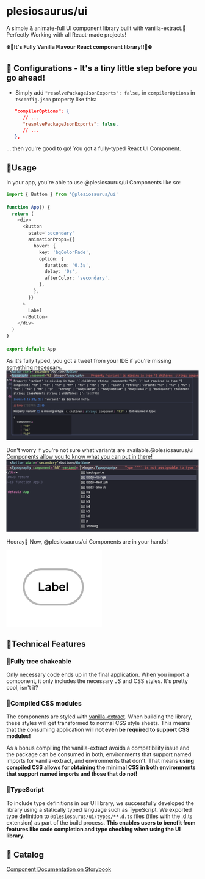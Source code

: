 # plesiosaurus/ui

A simple & animate-full UI component library built with vanilla-extract.🩵
Perfectly Working with all React-made projects!

**❄️🍦It's Fully Vanilla Flavour React component library!!🍦❄️**

## 🦖 Configurations - It's a tiny little step before you go ahead!

- Simply add `"resolvePackageJsonExports": false,` in `compilerOptions` in `tsconfig.json` property like this:

```json
   "compilerOptions": {
      // ...
      "resolvePackageJsonExports": false,
      // ...
   },
```

... then you're good to go!
You got a fully-typed React UI Component.

## 🏹Usage

In your app, you're able to use @plesiosaurus/ui Components like so:

```ts
import { Button } from '@plesiosaurus/ui'

function App() {
  return (
    <div>
      <Button
        state='secondary'
        animationProps={{
          hover: {
            key: 'bgColorFade',
            option: {
              duration: '0.3s',
              delay: '0s',
              afterColor: 'secondary',
            },
          },
        }}
      >
        Label
      </Button>
    </div>
  )
}

export default App
```

As it's fully typed, you got a tweet from your IDE if you're missing something necessary.
![Alt text](image.png)

Don't worry if you're not sure what variants are available.@plesiosaurus/ui Components allow you to know what you can put in there!
![Alt text](image-1.png)

Hooray🌟 Now, @plesiosaurus/ui Components are in your hands!

![Alt text](image-3.png)

## 🌈Technical Features

### 🌳Fully tree shakeable

Only necessary code ends up in the final application. When you import a component, it only includes the necessary JS and CSS styles. It's pretty cool, isn't it?

### 🐣Compiled CSS modules

The components are styled with [vanilla-extract](https://vanilla-extract.style/). When building the library, these styles will get transformed to normal CSS style sheets. This means that the consuming application will **not even be required to support CSS modules!**

As a bonus compiling the vanilla-extract avoids a compatibility issue and the package can be consumed in both, environments that support named imports for vanilla-extract, and environments that don't. That means **using compiled CSS allows for obtaining the minimal CSS in both environments that support named imports and those that do not!**

### 🦖TypeScript

To include type definitions in our UI library, we successfully developed the library using a statically typed language such as TypeScript. We exported type definition to `@plesiosaurus/ui/types/**.d.ts` files (files with the .d.ts extension) as part of the build process. **This enables users to benefit from features like code completion and type checking when using the UI library.**

## 📛 Catalog

[Component Documentation on Storybook](https://6554b17cdf2d7f453e222014-awwkotauff.chromatic.com/)
